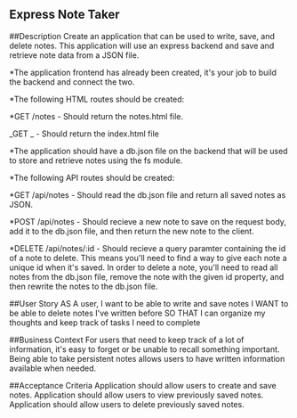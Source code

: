 ## Express Note Taker

##Description
Create an application that can be used to write, save, and delete notes. This application will use an express backend and save and retrieve note data from a JSON file.

\*The application frontend has already been created, it's your job to build the backend and connect the two.

\*The following HTML routes should be created:

\*GET /notes - Should return the notes.html file.

_GET _ - Should return the index.html file

\*The application should have a db.json file on the backend that will be used to store and retrieve notes using the fs module.

\*The following API routes should be created:

\*GET /api/notes - Should read the db.json file and return all saved notes as JSON.

\*POST /api/notes - Should recieve a new note to save on the request body, add it to the db.json file, and then return the new note to the client.

\*DELETE /api/notes/:id - Should recieve a query paramter containing the id of a note to delete. This means you'll need to find a way to give each note a unique id when it's saved. In order to delete a note, you'll need to read all notes from the db.json file, remove the note with the given id property, and then rewrite the notes to the db.json file.

##User Story
AS A user, I want to be able to write and save notes
I WANT to be able to delete notes I've written before
SO THAT I can organize my thoughts and keep track of tasks I need to complete

##Business Context
For users that need to keep track of a lot of information, it's easy to forget or be unable to recall something important. Being able to take persistent notes allows users to have written information available when needed.

##Acceptance Criteria
Application should allow users to create and save notes.
Application should allow users to view previously saved notes.
Application should allow users to delete previously saved notes.
